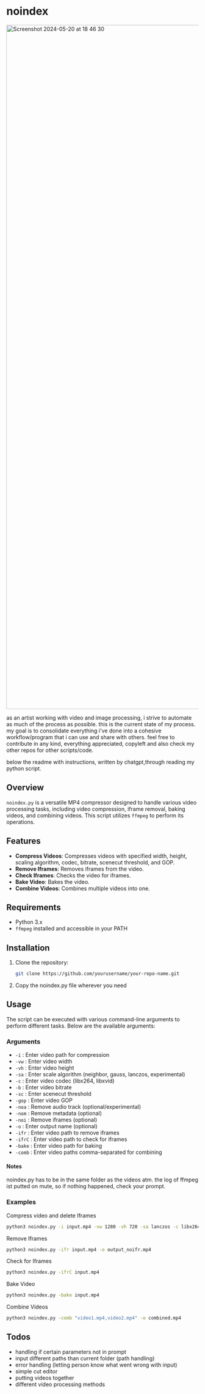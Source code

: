 # noindex

<img width="1792" alt="Screenshot 2024-05-20 at 18 46 30" src="https://github.com/nikischwdrtr/noindex/assets/40233850/351cbfb4-3df8-4b14-8682-375769fda1b6">

as an artist working with video and image processing, i strive to automate as much of the process as possible. this is the current state of my process. my goal is to consolidate everything i've done into a cohesive workflow/program that i can use and share with others. feel free to contribute in any kind, everything appreciated, copyleft and also check my other repos for other scripts/code.

below the readme with instructions, written by chatgpt,through reading my python script.

## Overview
`noindex.py` is a versatile MP4 compressor designed to handle various video processing tasks, including video compression, iframe removal, baking videos, and combining videos. This script utilizes `ffmpeg` to perform its operations.

## Features
- **Compress Videos**: Compresses videos with specified width, height, scaling algorithm, codec, bitrate, scenecut threshold, and GOP.
- **Remove Iframes**: Removes iframes from the video.
- **Check Iframes**: Checks the video for iframes.
- **Bake Video**: Bakes the video.
- **Combine Videos**: Combines multiple videos into one.

## Requirements
- Python 3.x
- `ffmpeg` installed and accessible in your PATH

## Installation
1. Clone the repository:
    ```bash
    git clone https://github.com/yourusername/your-repo-name.git
    ```
2. Copy the noindex.py file wherever you need

## Usage
The script can be executed with various command-line arguments to perform different tasks. Below are the available arguments:

### Arguments
- `-i` : Enter video path for compression
- `-vw` : Enter video width
- `-vh` : Enter video height
- `-sa` : Enter scale algorithm (neighbor, gauss, lanczos, experimental)
- `-c` : Enter video codec (libx264, libxvid)
- `-b` : Enter video bitrate
- `-sc` : Enter scenecut threshold
- `-gop` : Enter video GOP
- `-noa` : Remove audio track (optional/experimental)
- `-nom` : Remove metadata (optional)
- `-noi` : Remove iframes (optional)
- `-o` : Enter output name (optional)
- `-ifr` : Enter video path to remove iframes
- `-ifrC` : Enter video path to check for iframes
- `-bake` : Enter video path for baking
- `-comb` : Enter video paths comma-separated for combining

#### Notes
noindex.py has to be in the same folder as the videos atm. the log of ffmpeg ist putted on mute, so if nothing happened, check your prompt.

### Examples
Compress video and delete Iframes
```bash
python3 noindex.py -i input.mp4 -vw 1280 -vh 720 -sa lanczos -c libx264 -b 1000 -sc 40 -gop 250 -noa -nom -o output.mp4
```
Remove Iframes
```bash
python3 noindex.py -ifr input.mp4 -o output_noifr.mp4
```
Check for Iframes
```bash
python3 noindex.py -ifrC input.mp4
```
Bake Video
```bash
python3 noindex.py -bake input.mp4
```
Combine Videos
```bash
python3 noindex.py -comb "video1.mp4,video2.mp4" -o combined.mp4
```

## Todos
- handling if certain parameters not in prompt
- input different paths than current folder (path handling)
- error handling (letting person know what went wrong with input)
- simple cut editor
- putting videos together
- different video processing methods
